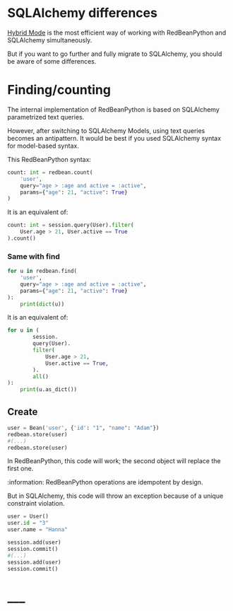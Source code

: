 # SQLAlchemy differences

[Hybrid Mode](hybrid_mode.md) is the most efficient way of working with RedBeanPython and SQLAlchemy simultaneously.

But if you want to go further and fully migrate to SQLAlchemy, you should be aware of some differences. 

# Finding/counting

The internal implementation of RedBeanPython is based on SQLAlchemy parametrized text queries.

However, after switching to SQLAlchemy Models, using text queries becomes an antipattern. It would be best if you used SQLAlchemy syntax for model-based syntax.

This RedBeanPython syntax:

```python
count: int = redbean.count(
    'user', 
    query="age > :age and active = :active", 
    params={"age": 21, "active": True}
)
```

It is an equivalent of:

```python
count: int = session.query(User).filter(
    User.age > 21, User.active == True
).count()
```

### Same with find


```python
for u in redbean.find(
    'user',
    query="age > :age and active = :active",
    params={"age": 21, "active": True}
):
    print(dict(u))
```

It is an equivalent of:

```python
for u in (
        session.
        query(User).
        filter(
            User.age > 21,
            User.active == True,
        ).
        all()
):
    print(u.as_dict())
```

## Create

```python
user = Bean('user', {'id': "1", "name": "Adam"})
redbean.store(user)
#(...)
redbean.store(user)
```

In RedBeanPython, this code will work; the second object will replace the first one.

:information: RedBeanPython operations are idempotent by design.

But in SQLAlchemy, this code will throw an exception because of a unique constraint violation.

```python
user = User()
user.id = "3"
user.name = "Hanna"

session.add(user)
session.commit()
#(...)
session.add(user)
session.commit()
```

#
# ___